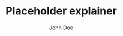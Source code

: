 ---
layout:      explainer
title:       "Placeholder explainer"
slug:        "placeholder"
published:   false
author:      "John Doe"
weight:      74
tags-scopes: [ world ]
tags-topics: [ emissions ]
---